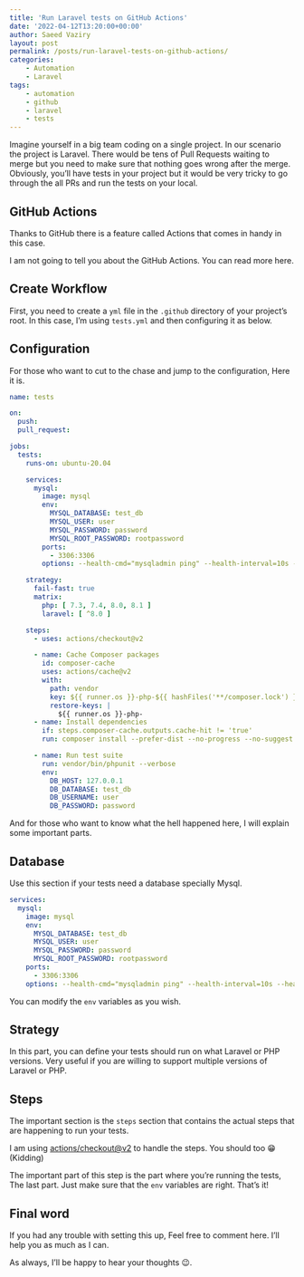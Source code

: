 ```yaml
---
title: 'Run Laravel tests on GitHub Actions'
date: '2022-04-12T13:20:00+00:00'
author: Saeed Vaziry
layout: post
permalink: /posts/run-laravel-tests-on-github-actions/
categories:
    - Automation
    - Laravel
tags:
    - automation
    - github
    - laravel
    - tests
---
```


Imagine yourself in a big team coding on a single project. In our scenario the project is Laravel. There would be tens of Pull Requests waiting to merge but you need to make sure that nothing goes wrong after the merge. Obviously, you’ll have tests in your project but it would be very tricky to go through the all PRs and run the tests on your local.

## GitHub Actions

Thanks to GitHub there is a feature called Actions that comes in handy in this case.

I am not going to tell you about the GitHub Actions. You can read more here.

## Create Workflow

First, you need to create a `yml` file in the `.github` directory of your project’s root. In this case, I’m using `tests.yml` and then configuring it as below.

## Configuration

For those who want to cut to the chase and jump to the configuration, Here it is.

```yaml
name: tests

on:
  push:
  pull_request:

jobs:
  tests:
    runs-on: ubuntu-20.04

    services:
      mysql:
        image: mysql
        env:
          MYSQL_DATABASE: test_db
          MYSQL_USER: user
          MYSQL_PASSWORD: password
          MYSQL_ROOT_PASSWORD: rootpassword
        ports:
          - 3306:3306
        options: --health-cmd="mysqladmin ping" --health-interval=10s --health-timeout=5s --health-retries=3

    strategy:
      fail-fast: true
      matrix:
        php: [ 7.3, 7.4, 8.0, 8.1 ]
        laravel: [ ^8.0 ]

    steps:
      - uses: actions/checkout@v2

      - name: Cache Composer packages
        id: composer-cache
        uses: actions/cache@v2
        with:
          path: vendor
          key: ${{ runner.os }}-php-${{ hashFiles('**/composer.lock') }}
          restore-keys: |
            ${{ runner.os }}-php-
      - name: Install dependencies
        if: steps.composer-cache.outputs.cache-hit != 'true'
        run: composer install --prefer-dist --no-progress --no-suggest

      - name: Run test suite
        run: vendor/bin/phpunit --verbose
        env:
          DB_HOST: 127.0.0.1
          DB_DATABASE: test_db
          DB_USERNAME: user
          DB_PASSWORD: password
```

And for those who want to know what the hell happened here, I will explain some important parts.

## Database

Use this section if your tests need a database specially Mysql.

```yaml
services:
  mysql:
    image: mysql
    env:
      MYSQL_DATABASE: test_db
      MYSQL_USER: user
      MYSQL_PASSWORD: password
      MYSQL_ROOT_PASSWORD: rootpassword
    ports:
      - 3306:3306
    options: --health-cmd="mysqladmin ping" --health-interval=10s --health-timeout=5s --health-retries=3
```

You can modify the `env` variables as you wish.

## Strategy

In this part, you can define your tests should run on what Laravel or PHP versions. Very useful if you are willing to support multiple versions of Laravel or PHP.

## Steps

The important section is the `steps` section that contains the actual steps that are happening to run your tests.

I am using [actions/checkout@v2](https://github.com/actions/checkout) to handle the steps. You should too 😁 (Kidding)

The important part of this step is the part where you’re running the tests, The last part. Just make sure that the `env` variables are right. That’s it!

## Final word

If you had any trouble with setting this up, Feel free to comment here. I’ll help you as much as I can.

As always, I’ll be happy to hear your thoughts 😉.